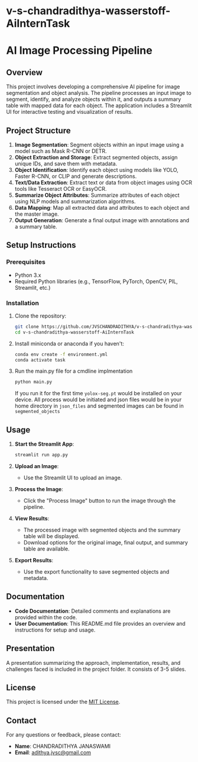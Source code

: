 # v-s-chandradithya-wasserstoff-AiInternTask
 
# AI Image Processing Pipeline

## Overview

This project involves developing a comprehensive AI pipeline for image segmentation and object analysis. The pipeline processes an input image to segment, identify, and analyze objects within it, and outputs a summary table with mapped data for each object. The application includes a Streamlit UI for interactive testing and visualization of results.

## Project Structure

1. **Image Segmentation**: Segment objects within an input image using a model such as Mask R-CNN or DETR.
2. **Object Extraction and Storage**: Extract segmented objects, assign unique IDs, and save them with metadata.
3. **Object Identification**: Identify each object using models like YOLO, Faster R-CNN, or CLIP and generate descriptions.
4. **Text/Data Extraction**: Extract text or data from object images using OCR tools like Tesseract OCR or EasyOCR.
5. **Summarize Object Attributes**: Summarize attributes of each object using NLP models and summarization algorithms.
6. **Data Mapping**: Map all extracted data and attributes to each object and the master image.
7. **Output Generation**: Generate a final output image with annotations and a summary table.

## Setup Instructions

### Prerequisites

- Python 3.x
- Required Python libraries (e.g., TensorFlow, PyTorch, OpenCV, PIL, Streamlit, etc.)

### Installation

1. Clone the repository:
    ```bash
    git clone https://github.com/JVSCHANDRADITHYA/v-s-chandradithya-wasserstoff-AiInternTask.git
    cd v-s-chandradithya-wasserstoff-AiInternTask
    ```

2. Install miniconda or anaconda if you haven't:
    ```bash
    conda env create -f environment.yml
    conda activate task
    ```

3. Run the main.py file for a cmdline implmentation 
    ```bash
    python main.py
    ```
    If you run it for the first time `yolox-seg.pt` would be installed on your device. All process would be initiated and json files would be in your home directory in `json_files` and segmented images can be found in `segmented_objects`

## Usage

1. **Start the Streamlit App**:
    ```bash
    streamlit run app.py
    ```

2. **Upload an Image**:
    - Use the Streamlit UI to upload an image.

3. **Process the Image**:
    - Click the "Process Image" button to run the image through the pipeline.

4. **View Results**:
    - The processed image with segmented objects and the summary table will be displayed.
    - Download options for the original image, final output, and summary table are available.

5. **Export Results**:
    - Use the export functionality to save segmented objects and metadata.


## Documentation

- **Code Documentation**: Detailed comments and explanations are provided within the code.
- **User Documentation**: This README.md file provides an overview and instructions for setup and usage.

## Presentation

A presentation summarizing the approach, implementation, results, and challenges faced is included in the project folder. It consists of 3-5 slides.

## License

This project is licensed under the [MIT License](LICENSE).

## Contact

For any questions or feedback, please contact:

- **Name**: CHANDRADITHYA JANASWAMI
- **Email**: adithya.jvsc@gmail.com
